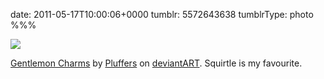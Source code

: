 date: 2011-05-17T10:00:06+0000
tumblr: 5572643638
tumblrType: photo
%%%

![](tumblr_llb2p2ZfM61qbnvjco1_1280.jpg)

[Gentlemon Charms][GC] by [Pluffers][P] on [deviantART][D]. Squirtle is my favourite. 

[P]: http://pluffers.deviantart.com/
[D]: http://www.deviantart.com/
[GC]: http://pluffers.deviantart.com/art/Gentlemon-Charms-207633298
